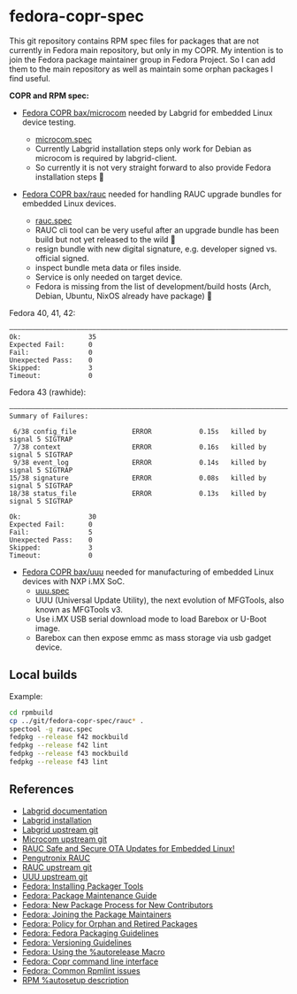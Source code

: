 # fedora-copr-spec

This git repository contains RPM spec files for packages that are not currently in Fedora main repository, but only in my COPR.
My intention is to join the Fedora package maintainer group in Fedora Project.
So I can add them to the main repository as well as maintain some orphan packages I find useful.

**COPR and RPM spec:**

- [Fedora COPR bax/microcom](https://copr.fedorainfracloud.org/coprs/bax/microcom/) needed by Labgrid for embedded Linux device testing.
  - [microcom.spec](microcom.spec)
  - Currently Labgrid installation steps only work for Debian as microcom is required by labgrid-client.
  - So currently it is not very straight forward to also provide Fedora installation steps 🙁

- [Fedora COPR bax/rauc](https://copr.fedorainfracloud.org/coprs/bax/rauc/) needed for handling RAUC upgrade bundles for embedded Linux devices.
  - [rauc.spec](rauc.spec)
  - RAUC cli tool can be very useful after an upgrade bundle has been build but not yet released to the wild 🐧
  - resign bundle with new digital signature, e.g. developer signed vs. official signed.
  - inspect bundle meta data or files inside.
  - Service is only needed on target device.
  - Fedora is missing from the list of development/build hosts (Arch, Debian, Ubuntu, NixOS already have package) 🙁

Fedora 40, 41, 42:

```
――――――――――――――――――――――――――――――――――――――――――――――――――――――――――――――――――――――――――――――
Ok:                 35
Expected Fail:      0
Fail:               0
Unexpected Pass:    0
Skipped:            3
Timeout:            0
```

Fedora 43 (rawhide):

```
――――――――――――――――――――――――――――――――――――――――――――――――――――――――――――――――――――――――――――――
Summary of Failures:

 6/38 config_file              ERROR            0.15s   killed by signal 5 SIGTRAP
 7/38 context                  ERROR            0.16s   killed by signal 5 SIGTRAP
 9/38 event_log                ERROR            0.14s   killed by signal 5 SIGTRAP
15/38 signature                ERROR            0.08s   killed by signal 5 SIGTRAP
18/38 status_file              ERROR            0.13s   killed by signal 5 SIGTRAP

Ok:                 30
Expected Fail:      0
Fail:               5
Unexpected Pass:    0
Skipped:            3
Timeout:            0
```

- [Fedora COPR bax/uuu](https://copr.fedorainfracloud.org/coprs/bax/uuu/) needed for manufacturing of embedded Linux devices with NXP i.MX SoC.
  - [uuu.spec](uuu.spec)
  - UUU (Universal Update Utility), the next evolution of MFGTools, also known as MFGTools v3.
  - Use i.MX USB serial download mode to load Barebox or U-Boot image.
  - Barebox can then expose emmc as mass storage via usb gadget device.

## Local builds

Example:

```bash
cd rpmbuild
cp ../git/fedora-copr-spec/rauc* .
spectool -g rauc.spec
fedpkg --release f42 mockbuild
fedpkg --release f42 lint
fedpkg --release f43 mockbuild
fedpkg --release f43 lint
```

## References

- [Labgrid documentation](https://labgrid.readthedocs.io/en/latest/index.html)
- [Labgrid installation](https://labgrid.readthedocs.io/en/latest/getting_started.html#installation)
- [Labgrid upstream git](https://github.com/labgrid-project/labgrid)
- [Microcom upstream git](https://github.com/pengutronix/microcom)
- [RAUC Safe and Secure OTA Updates for Embedded Linux!](https://rauc.io/)
- [Pengutronix RAUC](https://www.pengutronix.de/en/software/rauc.html)
- [RAUC upstream git](https://github.com/rauc/rauc)
- [UUU upstream git](https://github.com/nxp-imx/mfgtools)
- [Fedora: Installing Packager Tools](https://docs.fedoraproject.org/en-US/package-maintainers/Installing_Packager_Tools/)
- [Fedora: Package Maintenance Guide](https://docs.fedoraproject.org/en-US/package-maintainers/Package_Maintenance_Guide/)
- [Fedora: New Package Process for New Contributors](https://docs.fedoraproject.org/en-US/package-maintainers/New_Package_Process_for_New_Contributors/)
- [Fedora: Joining the Package Maintainers](https://docs.fedoraproject.org/en-US/package-maintainers/Joining_the_Package_Maintainers/)
- [Fedora: Policy for Orphan and Retired Packages](https://docs.fedoraproject.org/en-US/fesco/Policy_for_orphan_and_retired_packages/)
- [Fedora: Fedora Packaging Guidelines](https://docs.fedoraproject.org/en-US/packaging-guidelines/)
- [Fedora: Versioning Guidelines](https://docs.fedoraproject.org/en-US/packaging-guidelines/Versioning/)
- [Fedora: Using the %autorelease Macro](https://docs.pagure.org/fedora-infra.rpmautospec/autorelease.html)
- [Fedora: Copr command line interface](https://developer.fedoraproject.org/deployment/copr/copr-cli.html)
- [Fedora: Common Rpmlint issues](https://docs.fedoraproject.org/en-US/package-maintainers/CommonRpmlintIssues/)
- [RPM %autosetup description](https://rpm-software-management.github.io/rpm/manual/autosetup.html)

